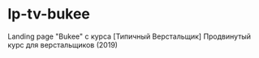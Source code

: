 # lp-tv-bukee
Landing page "Bukee" с курса [Типичный Верстальщик] Продвинутый курс для верстальщиков (2019)
